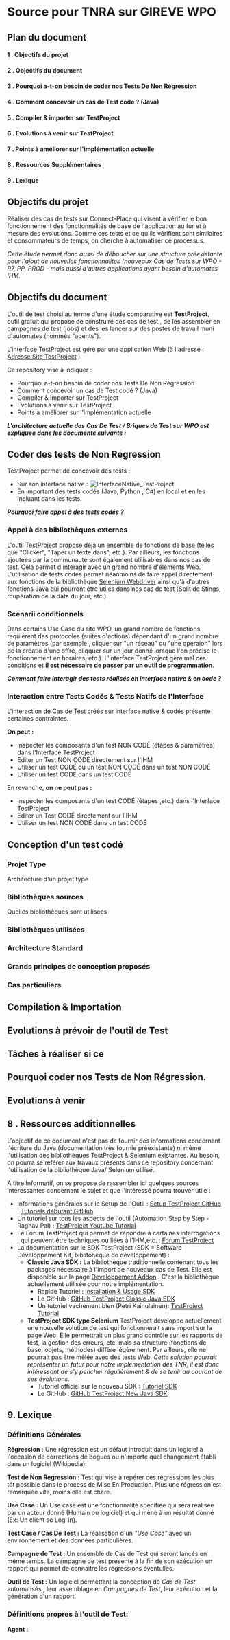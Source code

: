 # Source pour TNRA sur GIREVE WPO

## Plan du document
#### 1 . Objectifs du projet 
#### 2 . Objectifs du document
#### 3 . Pourquoi a-t-on besoin de coder nos Tests De Non Régression
#### 4 . Comment concevoir un cas de Test codé ? (Java)
#### 5 . Compiler & importer sur TestProject
#### 6 . Evolutions à venir sur TestProject
#### 7 . Points à améliorer sur l'implémentation actuelle
#### 8 . Ressources Supplémentaires
#### 9 . Lexique


## Objectifs du projet 

Réaliser des cas de tests sur Connect-Place qui visent à vérifier le bon fonctionnement des fonctionnalités de base de l'application au fur et à mesure des évolutions.
Comme ces tests et ce qu'ils vérifient sont similaires et consommateurs de temps, on cherche à automatiser ce processus.

*Cette étude permet donc aussi de déboucher sur une structure préexistante pour l'ajout de nouvelles fonctionnalités (nouveaux Cas de Tests sur WPO - R7, PP, PROD -  mais aussi d'autres applications ayant besoin d'automates IHM.*


## Objectifs du document

L'outil de test choisi au terme d'une étude comparative est **TestProject**, outil gratuit qui propose de construire des cas de test , de les assembler en campagnes de test (jobs) et des les lancer sur des postes de travail muni d'automates (nommés "agents"). 

L'interface TestProject est géré par une application Web (à l'adresse  : [Adresse Site TestProject](https://app.testproject.io/#/projects/)  )

Ce repository vise à indiquer :
- Pourquoi a-t-on besoin de coder nos Tests De Non Régression
- Comment concevoir un cas de Test codé ? (Java)
- Compiler & importer sur TestProject
- Evolutions à venir sur TestProject
- Points à améliorer sur l'implémentation actuelle

***L'architecture actuelle des Cas De Test / Briques de Test sur WPO est expliquée dans les documents suivants :***



## Coder des tests de Non Régression
TestProject permet de concevoir des tests : 
-   Sur son interface native : 
![InterfaceNative_TestProject](images/ConceptionCasDeTest_IHMTP.PNG "Interface native")
-   En important des tests codés (Java, Python , C#) en local et en les incluant dans les tests.

__*Pourquoi faire appel à des tests codés ?*__
### Appel à des bibliothèques externes
L'outil TestProject propose déjà un ensemble de fonctions de base (telles que "Clicker", "Taper un texte dans", etc.). Par ailleurs, les fonctions ajoutées par la communauté sont également utilisables dans nos cas de test. Cela permet d'interagir avec un grand nombre d'éléments Web. 
L'utilisation de tests codés permet néanmoins de faire appel directement aux fonctions de la bibliothèque [Selenium Webdriver](https://www.selenium.dev/documentation/en/webdriver/) ainsi qu'à d'autres fonctions Java qui pourront être utiles dans nos cas de test (Split de Stings, rcupération de la date du jour, etc.).

### Scenarii conditionnels
Dans certains Use Case du site WPO, un grand nombre de fonctions requièrent des protocoles (suites d'actions) dépendant d'un grand nombre de paramètres (par exemple , cliquer sur "un réseau" ou "une operaion" lors de la créatio d'une offre, cliqquer sur un jour donné lorsque l'on précise le fonctionnement en horaires, etc.). L'interface TestProject gère mal ces conditions et **il est nécessaire de passer par un outil de programmation**.

__*Comment faire interagir des tests réalisés en interface native & en code ?*__
### Interaction entre Tests Codés & Tests Natifs de l'Interface
L'interaction de Cas de Test créés sur interface native & codés présente certaines contraintes.

**On peut :**
-   Inspecter les composants d'un test NON CODÉ (étapes & paramètres) dans l'Interface TestProject
-   Editer un Test NON CODÉ directement sur l'IHM
-   Utiliser un test CODÉ ou un test NON CODÉ dans un test NON CODÉ
-   Utiliser un test CODÉ dans un test CODÉ

En revanche, **on ne peut pas :**
-   Inspecter les composants d'un test CODÉ (étapes ,etc.) dans l'Interface TestProject
-   Editer un Test CODÉ directement sur l'IHM 
-   Utiliser un test NON CODÉ dans un test CODÉ


## Conception d'un test codé

### Projet Type
Architecture d'un projet type


### Bibliothèques sources
Quelles bibliothèques sont utilisées

###



### Bibliothèques utilisées
### Architecture Standard
### Grands principes de conception proposés
### Cas particuliers

## Compilation & Importation

## Evolutions à prévoir de l'outil de Test

## Tâches à réaliser si ce




## Pourquoi coder nos Tests de Non Régression.





## Evolutions à venir









## 8 . Ressources additionnelles

L'objectif de ce document n'est pas de fournir des informations concernant l'écriture du Java (documentation très fournie préexistante) ni même l'utilisation des bibliothèques TestProject & Selenium existantes. Au besoin, on pourra se référer aux travaux présents dans ce repository concernant l'utilisation de la bibliothèque Java/ Selenium utilisé.

A titre Informatif, on se propose de rassembler ici quelques sources intéressantes concernant le sujet et que l'intéressé pourra trouver utile : 
- Informations générales sur le Setup de l'Outil : [Setup TestProject GitHub](https://github.com/testproject-io/docs) , [Tutoriels débutant GitHub](https://github.com/testproject-io/docs/tree/master/getting-started)
- Un tutoriel sur tous les aspects de l'outil (Automation Step by Step - Raghav Pal) : [TestProject Youtube Tutorial](https://youtu.be/MsgX5oNAh7k)
- Le Forum TestProject qui permet de répondre à certaines interrogations , qui peuvent être techniques ou liées à l'IHM,etc. : [Forum TestProject](https://forum.testproject.io/)
- La documentation sur le SDK TestProject (SDK = Software Developpement Kit, biblitohèque de développement) :
    - **Classic Java SDK :** La bibliothèque traditionnelle contenant tous les packages nécessaire à l'import de nouveaux cas de Test. Elle est disponible sur la page [Developpement Addon](https://app.testproject.io/#/integrations/develop-addon) . C'est la bibliothèque actuellement utilisée pour notre implémentation.
        - Rapide Tutoriel : [Installation & Usage SDK](https://testproject.io/selenium-appium-powered-sdk/)
        - Le GitHub : [GitHub TestProject Classic Java SDK](https://github.com/testproject-io/java-sdk-examples)
        - Un tutoriel vachement bien (Petri Kainulainen): [TestProject Tutorial](https://www.petrikainulainen.net/testproject-tutorial/)
    - **TestProject SDK type Selenium** TestProject développe actuellement une nouvelle solution de test qui fonctionnerait sans import sur la page Web. Elle permettrait un plus grand contrôle sur les rapports de test, la gestion des erreurs, etc. mais sa structure (fonctions de base, objets, méthodes) diffère légèrement. Par ailleurs, elle ne pourrait pas être mêlée avec des tests Web. *Cette solution pourrait représenter un futur pour notre implémentation des TNR, il est donc intéressant de s'y pencher régulièrement & de se tenir au courant de ses évolutions.*
        - Tutoriel officiel sur le nouveau SDK : [Tutoriel SDK](https://docs.testproject.io/testproject-sdk/java-sdk)
        - Le GitHub : [GitHub TestProject New Java SDK](https://github.com/testproject-io/java-sdk)





## 9. Lexique

### Définitions Générales
**Régression :** Une régression est un défaut introduit dans un logiciel à l'occasion de corrections de bogues ou n'importe quel changement établi dans un logiciel (Wikipedia).

**Test de Non Regression :** Test qui vise à repérer ces régressions les plus tôt possible dans le process de Mise En Production. Plus une régression est remarquée vite, moins elle est chère.

**Use Case :** Un Use case est une fonctionnalité spécifiée qui sera réalisée par un acteur donné (Humain ou logiciel) et qui mène à un résultat donné (Ex: Un client se Log-in).

**Test Case / Cas De Test :** La réalisation d'un *"Use Case"* avec un environnement et des données particulières.

**Campagne de Test :** Un ensemble de Cas de Test qui seront lancés en même temps. La campagne de test présente à la fin de son exécution un rapport qui permet de connaitre les régressions éventulles.

**Outil de Test :** Un logiciel permettant la conception de *Cas de Test* automatisés , leur assemblage en *Campagnes de Test*, leur exécution et la génération d'un rapport.

### Définitions propres à l'outil de Test:

**Agent :**